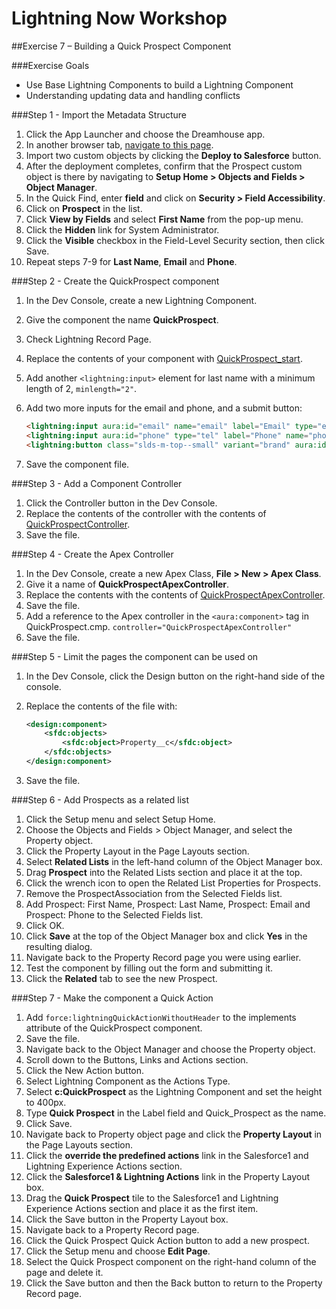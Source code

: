 # Lightning Now Workshop

##Exercise 7 – Building a Quick Prospect Component

###Exercise Goals

* Use Base Lightning Components to build a Lightning Component
* Understanding updating data and handling conflicts

###Step 1 - Import the Metadata Structure

1. Click the App Launcher and choose the Dreamhouse app.
2. In another browser tab, [navigate to this page](https://github.com/garazi/prospectObject).
3. Import two custom objects by clicking the **Deploy to Salesforce** button.
4. After the deployment completes, confirm that the Prospect custom object is there by navigating to **Setup Home > Objects and Fields > Object Manager**.
5. In the Quick Find, enter **field** and click on **Security > Field Accessibility**.
6. Click on **Prospect** in the list.
7. Click **View by Fields** and select **First Name** from the pop-up menu.
8. Click the **Hidden** link for System Administrator.
9. Click the **Visible** checkbox in the Field-Level Security section, then click Save.
10. Repeat steps 7-9 for **Last Name**, **Email** and **Phone**.

###Step 2 - Create the QuickProspect component
1. In the Dev Console, create a new Lightning Component.
2. Give the component the name **QuickProspect**.
3. Check Lightning Record Page.
4. Replace the contents of your component with [QuickProspect_start](https://raw.githubusercontent.com/garazi/LightningNowWorkshop/exercise-7/Snippets/QuickProspect_start.cmp).
5. Add another `<lightning:input>` element for last name with a minimum length of 2, `minlength="2"`.
6. Add two more inputs for the email and phone, and a submit button:

    ```html
    <lightning:input aura:id="email" name="email" label="Email" type="email" messageWhenTypeMismatch="Your entry must be a valid email address." />
    <lightning:input aura:id="phone" type="tel" label="Phone" name="phone" placeholder="XXX-XXX-XXXX" pattern="[0-9]{3}-[0-9]{3}-[0-9]{4}" />
    <lightning:button class="slds-m-top--small" variant="brand" aura:id="submitBtn" label="Submit" onclick="{!c.handleSaveProspect}" />

    ```

7. Save the component file.

###Step 3 - Add a Component Controller
1. Click the Controller button in the Dev Console.
2. Replace the contents of the controller with the contents of [QuickProspectController](https://raw.githubusercontent.com/garazi/LightningNowWorkshop/exercise-7/Snippets/QuickProspectController.js).
3. Save the file.

###Step 4 - Create the Apex Controller
1. In the Dev Console, create a new Apex Class, **File > New > Apex Class**.
2. Give it a name of **QuickProspectApexController**.
3. Replace the contents with the contents of [QuickProspectApexController](https://raw.githubusercontent.com/garazi/LightningNowWorkshop/exercise-7/Snippets/QuickProspectApexController.cls).
4. Save the file.
5. Add a reference to the Apex controller in the `<aura:component>` tag in QuickProspect.cmp. `controller="QuickProspectApexController"`
6. Save the file.

###Step 5 - Limit the pages the component can be used on
1. In the Dev Console, click the Design button on the right-hand side of the console.
2. Replace the contents of the file with:

    ```xml
    <design:component>
        <sfdc:objects>
            <sfdc:object>Property__c</sfdc:object>
        </sfdc:objects>
    </design:component>
    ```

3. Save the file.

###Step 6 - Add Prospects as a related list
1. Click the Setup menu and select Setup Home.
2. Choose the Objects and Fields > Object Manager, and select the Property object.
3. Click the Property Layout in the Page Layouts section.
4. Select **Related Lists** in the left-hand column of the Object Manager box.
5. Drag **Prospect** into the Related Lists section and place it at the top.
6. Click the wrench icon to open the Related List Properties for Prospects.
7. Remove the ProspectAssociation from the Selected Fields list.
8. Add Prospect: First Name, Prospect: Last Name, Prospect: Email and Prospect: Phone to the Selected Fields list.
9. Click OK.
10. Click **Save** at the top of the Object Manager box and click **Yes** in the resulting dialog.
11. Navigate back to the Property Record page you were using earlier.
12. Test the component by filling out the form and submitting it.
13. Click the **Related** tab to see the new Prospect.

###Step 7 - Make the component a Quick Action
1. Add `force:lightningQuickActionWithoutHeader` to the implements attribute of the QuickProspect component.
2. Save the file.
3. Navigate back to the Object Manager and choose the Property object.
4. Scroll down to the Buttons, Links and Actions section.
5. Click the New Action button.
6. Select Lightning Component as the Actions Type.
7. Select **c:QuickProspect** as the Lightning Component and set the height to 400px.
8. Type **Quick Prospect** in the Label field and Quick_Prospect as the name.
9. Click Save.
10. Navigate back to Property object page and click the **Property Layout** in the Page Layouts section.
11. Click the **override the predefined actions** link in the Salesforce1 and Lightning Experience Actions section.
12. Click the **Salesforce1 & Lightning Actions** link in the Property Layout box.
13. Drag the **Quick Prospect** tile to the Salesforce1 and Lightning Experience Actions section and place it as the first item.
14. Click the Save button in the Property Layout box.
15. Navigate back to a Property Record page.
16. Click the Quick Prospect Quick Action button to add a new prospect.
17. Click the Setup menu and choose **Edit Page**.
18. Select the Quick Prospect component on the right-hand column of the page and delete it.
19. Click the Save button and then the Back button to return to the Property Record page.
